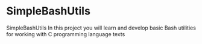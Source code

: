 # SimpleBashUtils
SimpleBashUtils In this project you will learn and develop basic Bash utilities for working with C programming language texts
